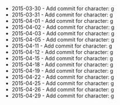 - 2015-03-30 - Add commit for character: g
- 2015-03-31 - Add commit for character: g
- 2015-04-01 - Add commit for character: g
- 2015-04-02 - Add commit for character: g
- 2015-04-03 - Add commit for character: g
- 2015-04-05 - Add commit for character: g
- 2015-04-11 - Add commit for character: g
- 2015-04-12 - Add commit for character: g
- 2015-04-15 - Add commit for character: g
- 2015-04-18 - Add commit for character: g
- 2015-04-19 - Add commit for character: g
- 2015-04-22 - Add commit for character: g
- 2015-04-25 - Add commit for character: g
- 2015-04-26 - Add commit for character: g
- 2015-04-29 - Add commit for character: g

